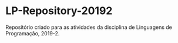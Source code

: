 # LP-Repository-20192
Repositório criado para as atividades da disciplina de Linguagens de Programação, 2019-2.
